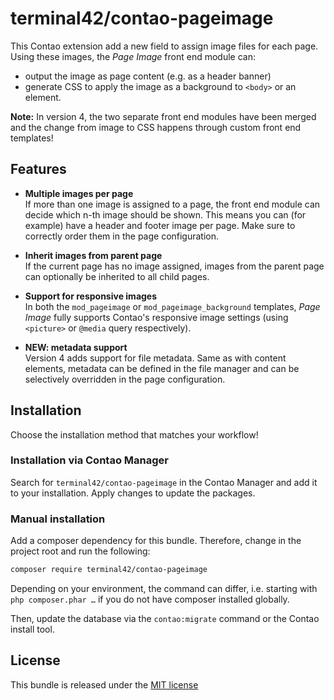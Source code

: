 
# terminal42/contao-pageimage

This Contao extension add a new field to assign image files for each page.
Using these images, the _Page Image_ front end module can:

 - output the image as page content (e.g. as a header banner)
 - generate CSS to apply the image as a background to `<body>` or an element.

 **Note:** In version 4, the two separate front end modules have been merged
 and the change from image to CSS happens through custom front end templates!


## Features

 - **Multiple images per page**<br>
   If more than one image is assigned to a page, the front end module
   can decide which n-th image should be shown. This means you can (for example)
   have a header and footer image per page. Make sure to correctly order them
   in the page configuration.

 - **Inherit images from parent page**<br>
   If the current page has no image assigned, images from the parent
   page can optionally be inherited to all child pages.

 - **Support for responsive images**<br>
   In both the `mod_pageimage` or `mod_pageimage_background` templates,
   _Page Image_ fully supports Contao's responsive image settings
   (using `<picture>` or `@media` query respectively).

 - **NEW: metadata support**<br>
   Version 4 adds support for file metadata. Same as with content elements,
   metadata can be defined in the file manager and can be selectively
   overridden in the page configuration.


## Installation

Choose the installation method that matches your workflow!

### Installation via Contao Manager

Search for `terminal42/contao-pageimage` in the Contao Manager and add it
to your installation. Apply changes to update the packages.

### Manual installation

Add a composer dependency for this bundle. Therefore, change in the project root
and run the following:

```bash
composer require terminal42/contao-pageimage
```

Depending on your environment, the command can differ, i.e. starting with
`php composer.phar …` if you do not have composer installed globally.

Then, update the database via the `contao:migrate` command or the Contao install tool.


## License

This bundle is released under the [MIT license](LICENSE)
